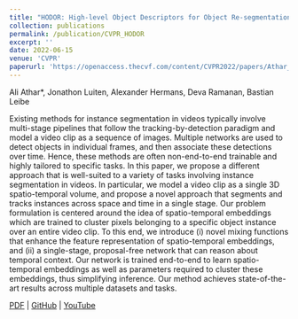 ```yaml
---
title: "HODOR: High-level Object Descriptors for Object Re-segmentation in Video Learned from Static Images"
collection: publications
permalink: /publication/CVPR_HODOR
excerpt: ''
date: 2022-06-15
venue: 'CVPR'
paperurl: 'https://openaccess.thecvf.com/content/CVPR2022/papers/Athar_HODOR_High-Level_Object_Descriptors_for_Object_Re-Segmentation_in_Video_Learned_CVPR_2022_paper.pdf'
---
```

Ali Athar*, Jonathon Luiten, Alexander Hermans, Deva Ramanan, Bastian Leibe

Existing methods for instance segmentation in videos typically involve multi-stage pipelines that follow the tracking-by-detection paradigm and model a video clip as a sequence of images. Multiple networks are used to detect objects in individual frames, and then associate these detections over time. Hence, these methods are often non-end-to-end trainable and highly tailored to specific tasks. In this paper, we propose a different approach that is well-suited to a variety of tasks involving instance segmentation in videos. In particular, we model a video clip as a single 3D spatio-temporal volume, and propose a novel approach that segments and tracks instances across space and time in a single stage. Our  problem formulation is centered around the idea of spatio-temporal embeddings which are trained to cluster pixels belonging to a specific object instance over an entire video clip. To this end, we introduce (i) novel mixing functions that enhance the feature representation of spatio-temporal embeddings, and (ii) a single-stage, proposal-free network that can reason about temporal context. Our network is trained end-to-end to learn spatio-temporal embeddings as well as parameters required to cluster these embeddings, thus simplifying inference. Our method achieves state-of-the-art results across multiple datasets and tasks.

[PDF](https://openaccess.thecvf.com/content/CVPR2022/papers/Athar_HODOR_High-Level_Object_Descriptors_for_Object_Re-Segmentation_in_Video_Learned_CVPR_2022_paper.pdf) | [GitHub](https://github.com/Ali2500/HODOR) | [YouTube](https://youtu.be/PyTY941izgo)
